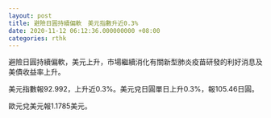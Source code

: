 ```yaml
---
layout: post
title: 避險日圓持續偏軟　美元指數升近0.3%
date: 2020-11-12 06:12:36.000000000 +08:00
categories: rthk
---
```


避險日圓持續偏軟，美元上升，市場繼續消化有關新型肺炎疫苗研發的利好消息及美債收益率上升。

美元指數報92.992，上升近0.3%。美元兌日圓單日上升0.3%，報105.46日圓。

歐元兌美元報1.1785美元。
